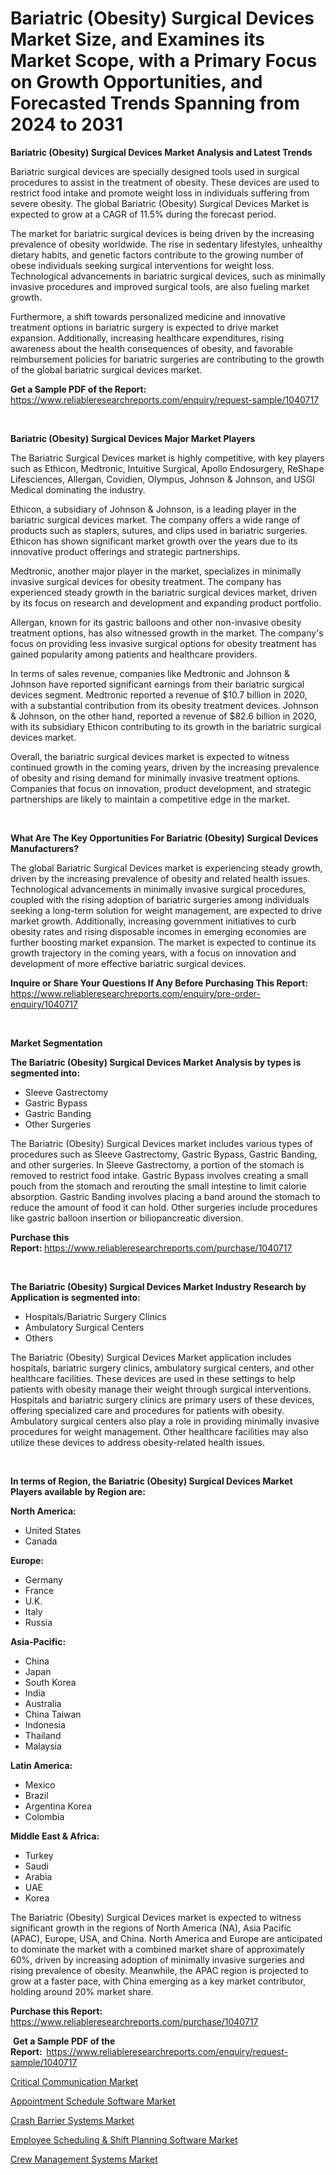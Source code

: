 <p><h1>Bariatric (Obesity) Surgical Devices Market Size, and Examines its Market Scope, with a Primary Focus on Growth Opportunities, and Forecasted Trends Spanning from 2024 to 2031</h1></p><p><strong>Bariatric (Obesity) Surgical Devices Market Analysis and Latest Trends</strong></p>
<p><p>Bariatric surgical devices are specially designed tools used in surgical procedures to assist in the treatment of obesity. These devices are used to restrict food intake and promote weight loss in individuals suffering from severe obesity. The global Bariatric (Obesity) Surgical Devices Market is expected to grow at a CAGR of 11.5% during the forecast period. </p><p>The market for bariatric surgical devices is being driven by the increasing prevalence of obesity worldwide. The rise in sedentary lifestyles, unhealthy dietary habits, and genetic factors contribute to the growing number of obese individuals seeking surgical interventions for weight loss. Technological advancements in bariatric surgical devices, such as minimally invasive procedures and improved surgical tools, are also fueling market growth. </p><p>Furthermore, a shift towards personalized medicine and innovative treatment options in bariatric surgery is expected to drive market expansion. Additionally, increasing healthcare expenditures, rising awareness about the health consequences of obesity, and favorable reimbursement policies for bariatric surgeries are contributing to the growth of the global bariatric surgical devices market.</p></p>
<p><strong>Get a Sample PDF of the Report:&nbsp;</strong> <a href="https://www.reliableresearchreports.com/enquiry/request-sample/1040717">https://www.reliableresearchreports.com/enquiry/request-sample/1040717</a></p>
<p>&nbsp;</p>
<p><strong>Bariatric (Obesity) Surgical Devices Major Market Players</strong></p>
<p><p>The Bariatric Surgical Devices market is highly competitive, with key players such as Ethicon, Medtronic, Intuitive Surgical, Apollo Endosurgery, ReShape Lifesciences, Allergan, Covidien, Olympus, Johnson & Johnson, and USGI Medical dominating the industry.</p><p>Ethicon, a subsidiary of Johnson & Johnson, is a leading player in the bariatric surgical devices market. The company offers a wide range of products such as staplers, sutures, and clips used in bariatric surgeries. Ethicon has shown significant market growth over the years due to its innovative product offerings and strategic partnerships.</p><p>Medtronic, another major player in the market, specializes in minimally invasive surgical devices for obesity treatment. The company has experienced steady growth in the bariatric surgical devices market, driven by its focus on research and development and expanding product portfolio.</p><p>Allergan, known for its gastric balloons and other non-invasive obesity treatment options, has also witnessed growth in the market. The company's focus on providing less invasive surgical options for obesity treatment has gained popularity among patients and healthcare providers.</p><p>In terms of sales revenue, companies like Medtronic and Johnson & Johnson have reported significant earnings from their bariatric surgical devices segment. Medtronic reported a revenue of $10.7 billion in 2020, with a substantial contribution from its obesity treatment devices. Johnson & Johnson, on the other hand, reported a revenue of $82.6 billion in 2020, with its subsidiary Ethicon contributing to its growth in the bariatric surgical devices market.</p><p>Overall, the bariatric surgical devices market is expected to witness continued growth in the coming years, driven by the increasing prevalence of obesity and rising demand for minimally invasive treatment options. Companies that focus on innovation, product development, and strategic partnerships are likely to maintain a competitive edge in the market.</p></p>
<p>&nbsp;</p>
<p><strong>What Are The Key Opportunities For Bariatric (Obesity) Surgical Devices Manufacturers?</strong></p>
<p><p>The global Bariatric Surgical Devices market is experiencing steady growth, driven by the increasing prevalence of obesity and related health issues. Technological advancements in minimally invasive surgical procedures, coupled with the rising adoption of bariatric surgeries among individuals seeking a long-term solution for weight management, are expected to drive market growth. Additionally, increasing government initiatives to curb obesity rates and rising disposable incomes in emerging economies are further boosting market expansion. The market is expected to continue its growth trajectory in the coming years, with a focus on innovation and development of more effective bariatric surgical devices.</p></p>
<p><strong>Inquire or Share Your Questions If Any Before Purchasing This Report:</strong> <a href="https://www.reliableresearchreports.com/enquiry/pre-order-enquiry/1040717">https://www.reliableresearchreports.com/enquiry/pre-order-enquiry/1040717</a></p>
<p>&nbsp;</p>
<p><strong>Market Segmentation</strong></p>
<p><strong>The Bariatric (Obesity) Surgical Devices Market Analysis by types is segmented into:</strong></p>
<p><ul><li>Sleeve Gastrectomy</li><li>Gastric Bypass</li><li>Gastric Banding</li><li>Other Surgeries</li></ul></p>
<p><p>The Bariatric (Obesity) Surgical Devices market includes various types of procedures such as Sleeve Gastrectomy, Gastric Bypass, Gastric Banding, and other surgeries. In Sleeve Gastrectomy, a portion of the stomach is removed to restrict food intake. Gastric Bypass involves creating a small pouch from the stomach and rerouting the small intestine to limit calorie absorption. Gastric Banding involves placing a band around the stomach to reduce the amount of food it can hold. Other surgeries include procedures like gastric balloon insertion or biliopancreatic diversion.</p></p>
<p><strong>Purchase this Report:&nbsp;</strong><a href="https://www.reliableresearchreports.com/purchase/1040717">https://www.reliableresearchreports.com/purchase/1040717</a></p>
<p>&nbsp;</p>
<p><strong>The Bariatric (Obesity) Surgical Devices Market Industry Research by Application is segmented into:</strong></p>
<p><ul><li>Hospitals/Bariatric Surgery Clinics</li><li>Ambulatory Surgical Centers</li><li>Others</li></ul></p>
<p><p>The Bariatric (Obesity) Surgical Devices Market application includes hospitals, bariatric surgery clinics, ambulatory surgical centers, and other healthcare facilities. These devices are used in these settings to help patients with obesity manage their weight through surgical interventions. Hospitals and bariatric surgery clinics are primary users of these devices, offering specialized care and procedures for patients with obesity. Ambulatory surgical centers also play a role in providing minimally invasive procedures for weight management. Other healthcare facilities may also utilize these devices to address obesity-related health issues.</p></p>
<p>&nbsp;</p>
<p><strong>In terms of Region, the Bariatric (Obesity) Surgical Devices Market Players available by Region are:</strong></p>
<p>
    <p> <strong> North America: </strong>
        <ul>
            <li>United States</li>
            <li>Canada</li>
        </ul>
        </p> 
    <p> <strong> Europe: </strong>
        <ul>
            <li>Germany</li>
            <li>France</li>
            <li>U.K.</li>
            <li>Italy</li>
            <li>Russia</li>
        </ul>
        </p> 
    <p> <strong> Asia-Pacific: </strong>
        <ul>
            <li>China</li>
            <li>Japan</li>
            <li>South Korea</li>
            <li>India</li>
            <li>Australia</li>
            <li>China Taiwan</li>
            <li>Indonesia</li>
            <li>Thailand</li>
            <li>Malaysia</li>
        </ul>
        </p> 
    <p> <strong> Latin America: </strong>
        <ul>
            <li>Mexico</li>
            <li>Brazil</li>
            <li>Argentina Korea</li>
            <li>Colombia</li>
        </ul>
        </p> 
    <p> <strong> Middle East & Africa: </strong>
        <ul>
            <li>Turkey</li>
            <li>Saudi</li>
            <li>Arabia</li>
            <li>UAE</li>
            <li>Korea</li>
        </ul>
    </p>
    </p>
<p><p>The Bariatric (Obesity) Surgical Devices market is expected to witness significant growth in the regions of North America (NA), Asia Pacific (APAC), Europe, USA, and China. North America and Europe are anticipated to dominate the market with a combined market share of approximately 60%, driven by increasing adoption of minimally invasive surgeries and rising prevalence of obesity. Meanwhile, the APAC region is projected to grow at a faster pace, with China emerging as a key market contributor, holding around 20% market share.</p></p>
<p><strong>Purchase this Report: </strong><a href="https://www.reliableresearchreports.com/purchase/1040717">https://www.reliableresearchreports.com/purchase/1040717</a></p>
<p>&nbsp;<strong>Get a Sample PDF of the Report:&nbsp;&nbsp;</strong><a href="https://www.reliableresearchreports.com/enquiry/request-sample/1040717">https://www.reliableresearchreports.com/enquiry/request-sample/1040717</a></p>
<p><strong></strong></p>
<p><p><a href="https://medium.com/@benjaminrice16/critical-communication-market-insight-market-trends-growth-forecasted-from-2024-to-2031-bb2f668d4d5f">Critical Communication Market</a></p><p><a href="https://github.com/Alonsoolds3wq1d81czn8rbol/Market-Research-Report-List-1/blob/main/appointment-schedule-software-market.md">Appointment Schedule Software Market</a></p><p><a href="https://medium.com/@josephbogan19/crash-barrier-systems-market-insights-into-market-cagr-market-trends-and-growth-strategies-b90025e1b53a">Crash Barrier Systems Market</a></p><p><a href="https://github.com/yemakinde/Market-Research-Report-List-1/blob/main/employee-scheduling-shift-planning-software-market.md">Employee Scheduling & Shift Planning Software Market</a></p><p><a href="https://medium.com/@josephbogan19/crew-management-systems-market-share-evolution-and-market-growth-trends-2024-2031-3057e82e67ea">Crew Management Systems Market</a></p></p>